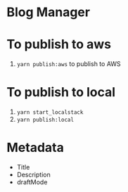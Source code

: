 # Blog Manager

# To publish to aws

1. `yarn publish:aws` to publish to AWS

# To publish to local

1. `yarn start_localstack`
1. `yarn publish:local`

# Metadata

- Title
- Description
- draftMode
